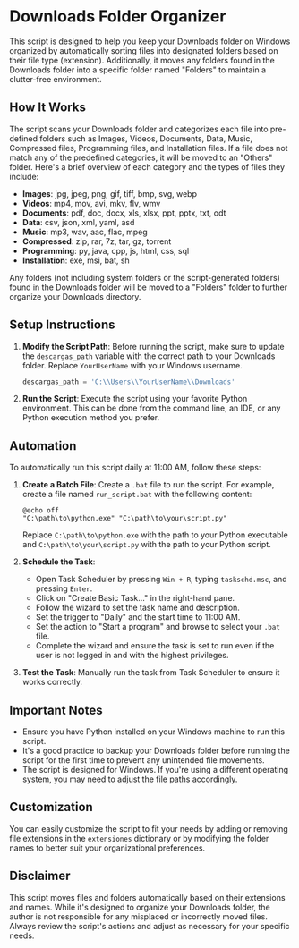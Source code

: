 # Downloads Folder Organizer

This script is designed to help you keep your Downloads folder on Windows organized by automatically sorting files into designated folders based on their file type (extension). Additionally, it moves any folders found in the Downloads folder into a specific folder named "Folders" to maintain a clutter-free environment.

## How It Works

The script scans your Downloads folder and categorizes each file into pre-defined folders such as Images, Videos, Documents, Data, Music, Compressed files, Programming files, and Installation files. If a file does not match any of the predefined categories, it will be moved to an "Others" folder. Here's a brief overview of each category and the types of files they include:

- **Images**: jpg, jpeg, png, gif, tiff, bmp, svg, webp
- **Videos**: mp4, mov, avi, mkv, flv, wmv
- **Documents**: pdf, doc, docx, xls, xlsx, ppt, pptx, txt, odt
- **Data**: csv, json, xml, yaml, asd
- **Music**: mp3, wav, aac, flac, mpeg
- **Compressed**: zip, rar, 7z, tar, gz, torrent
- **Programming**: py, java, cpp, js, html, css, sql
- **Installation**: exe, msi, bat, sh

Any folders (not including system folders or the script-generated folders) found in the Downloads folder will be moved to a "Folders" folder to further organize your Downloads directory.

## Setup Instructions

1. **Modify the Script Path**: Before running the script, make sure to update the `descargas_path` variable with the correct path to your Downloads folder. Replace `YourUserName` with your Windows username.

    ```python
    descargas_path = 'C:\\Users\\YourUserName\\Downloads'
    ```

2. **Run the Script**: Execute the script using your favorite Python environment. This can be done from the command line, an IDE, or any Python execution method you prefer.

## Automation

To automatically run this script daily at 11:00 AM, follow these steps:

1. **Create a Batch File**: Create a `.bat` file to run the script. For example, create a file named `run_script.bat` with the following content:

    ```batch
    @echo off
    "C:\path\to\python.exe" "C:\path\to\your\script.py"
    ```

    Replace `C:\path\to\python.exe` with the path to your Python executable and `C:\path\to\your\script.py` with the path to your Python script.

2. **Schedule the Task**:
    - Open Task Scheduler by pressing `Win + R`, typing `taskschd.msc`, and pressing `Enter`.
    - Click on "Create Basic Task..." in the right-hand pane.
    - Follow the wizard to set the task name and description.
    - Set the trigger to "Daily" and the start time to 11:00 AM.
    - Set the action to "Start a program" and browse to select your `.bat` file.
    - Complete the wizard and ensure the task is set to run even if the user is not logged in and with the highest privileges.

3. **Test the Task**: Manually run the task from Task Scheduler to ensure it works correctly.

## Important Notes

- Ensure you have Python installed on your Windows machine to run this script.
- It's a good practice to backup your Downloads folder before running the script for the first time to prevent any unintended file movements.
- The script is designed for Windows. If you're using a different operating system, you may need to adjust the file paths accordingly.

## Customization

You can easily customize the script to fit your needs by adding or removing file extensions in the `extensiones` dictionary or by modifying the folder names to better suit your organizational preferences.

## Disclaimer

This script moves files and folders automatically based on their extensions and names. While it's designed to organize your Downloads folder, the author is not responsible for any misplaced or incorrectly moved files. Always review the script's actions and adjust as necessary for your specific needs.
